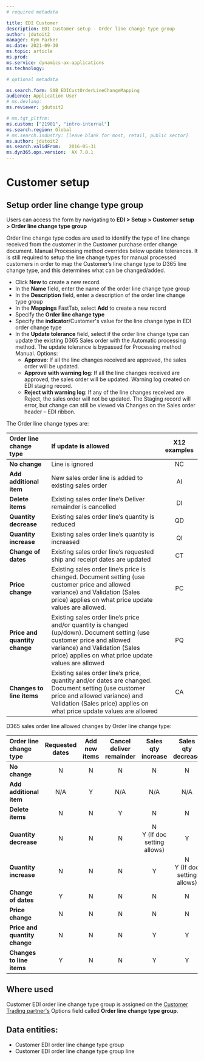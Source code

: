 ```yaml
---
# required metadata

title: EDI Customer
description: EDI Customer setup - Order line change type group
author: jdutoit2
manager: Kym Parker
ms.date: 2021-09-30
ms.topic: article
ms.prod: 
ms.service: dynamics-ax-applications
ms.technology: 

# optional metadata

ms.search.form: SAB_EDICustOrderLineChangeMapping  
audience: Application User
# ms.devlang: 
ms.reviewer: jdutoit2

# ms.tgt_pltfrm: 
ms.custom: ["21901", "intro-internal"]
ms.search.region: Global
# ms.search.industry: [leave blank for most, retail, public sector]
ms.author: jdutoit2
ms.search.validFrom:   2016-05-31
ms.dyn365.ops.version:  AX 7.0.1
---
```


# Customer setup
## Setup order line change type group

Users can access the form by navigating to **EDI > Setup > Customer setup > Order line change type group**

Order line change type codes are used to identify the type of line change received from the customer in the Customer purchase order change document.
Manual Processing method overrides below update tolerances. It is still required to setup the line change types for manual processed customers in order to map the Customer’s line change type to D365 line change type, and this determines what can be changed/added.

-	Click **New** to create a new record. 
-	In the **Name** field, enter the name of the order line change type group
-	In the **Description** field, enter a description of the order line change type group
-	In the **Mappings** FastTab, select **Add** to create a new record
-	Specify the **Order line change type**
-	Specify the **indicator**/Customer's value for the line change type in EDI order change type
-	In the **Update tolerance** field, select if the order line change type can update the existing D365 Sales order with the Automatic processing method. The update tolerance is bypassed for Processing method Manual. Options:
    - **Approve**: If all the line changes received are approved, the sales order will be updated.
    - **Approve with warning log**: If all the line changes received are approved, the sales order will be updated. Warning log created on EDI staging record.
    - **Reject with warning log**: If any of the line changes received are Reject, the sales order will not be updated. The Staging record will error, but change can still be viewed via Changes on the Sales order header – EDI ribbon.

The Order line change types are:

**Order line change type** 	        | **If update is allowed**                                      | **X12 examples**
:-----------------------------------|:-------------------------------------                         |:----------------:
**No change**                       | Line is ignored	                                            | NC
**Add additional item**             | New sales order line is added to existing sales order	        | AI
**Delete items**                    | Existing sales order line’s Deliver remainder is cancelled    | DI
**Quantity decrease**               | Existing sales order line’s quantity is reduced	            | QD
**Quantity increase**               | Existing sales order line’s quantity is increased	            | QI
**Change of dates**                 | Existing sales order line’s requested ship and receipt dates are updated	| CT
**Price change**                    | Existing sales order line’s price is changed. Document setting (use customer price and allowed variance) and Validation (Sales price) applies on what price update values are allowed. | PC
**Price and quantity change**       | Existing sales order line’s price and/or quantity is changed (up/down). Document setting (use customer price and allowed variance) and Validation (Sales price) applies on what price update values are allowed | PQ
**Changes to line items**           | Existing sales order line’s price, quantity and/or dates are changed. Document setting (use customer price and allowed variance) and Validation (Sales price) applies on what price update values are allowed	| CA

D365 sales order line allowed changes by Order line change type:

**Order line change type**  | **Requested dates** | **Add new items** | **Cancel deliver remainder** | **Sales qty increase** | **Sales qty decrease** | **Sales unit price**
:---------------------------|:--:                 | :--:              | :--:                         | :--:                   | :--:                   | :--:
**No change**	            | N                   |	N	              | N                            |	N                     | N                      | N
**Add additional item**	    | N/A	              | Y	              | N/A	                         | N/A	                  | N/A	                   | N/A
**Delete items**	        | N                   |	N	              | Y	                         | N                      |	N                      | N
**Quantity decrease**	    | N                   |	N                 |	N                            | N <br> Y (If doc setting allows) | Y            | N
**Quantity increase**	    | N                   | N	              | N	                         | Y	                  | N <br> Y (If doc setting allows) | N
**Change of dates**	        | Y	                  |	N	              | N	                         | N	                  | N                      | N
**Price change**	        | N                   |	N                 |	N                            | N                      |	N                      | Y
**Price and quantity change** | N                 |	N                 |	N                            | Y	                  | Y	                   | Y
**Changes to line items**	| Y	                  | N                 |	N                            | Y                      |	Y                      | Y


## Where used
Customer EDI order line change type group is assigned on the [Customer Trading partner's](../Trading-partner.md) Options field called **Order line change type group**.

## Data entities:
- Customer EDI order line change type group
- Customer EDI order line change type group line

